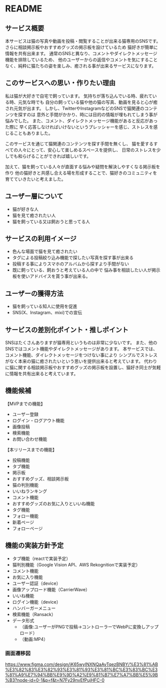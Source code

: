 # README

## サービス概要
本サービスは猫の写真や動画を投稿・閲覧することが出来る猫専用のSNSです。
さらに相談掲示板やおすすめグッズの掲示板を設けているため
猫好きが簡単に情報を共有出来ます。
通常のSNSと異なり、コメントやダイレクトメッセージ機能を排除しているため、
他のユーザーからの返信やコメントを気にすることなく、純粋に猫たちの姿を楽しみ、癒される事が出来るサービスになります。

## このサービスへの思い・作りたい理由
私は猫が大好きで自宅で飼っています。
気持ちが落ち込んでいる時、疲れている時、元気な時でも
自分の飼っている猫や他の猫の写真、動画を見ると心が癒され元気が出ます。
しかし、TwitterやInstagramなどのSNSで猫関連のコンテンツを探すのは
意外と手間がかかり、時には目的の情報が埋もれてしまう事が悩みでした。
また、コメント、ダイレクトメッセージ機能があると反応があった際に
早く応答しなければいけないというプレッシャーを感じ、ストレスを感じることもありました。

このサービスを通じて猫関連のコンテンツを探す手間を無くし、
猫を愛するすべての人々にとって、安心して楽しめるスペースを提供し、
日常のストレスを少しでも和らげることができれば嬉しいです。

加えて、猫を飼っている人々が直面する悩みや疑問を解決しやすくなる掲示板を作り
他の猫好きと共感し合える場を形成することで、猫好きのコミュニティを育てていきたいと考えました。

## ユーザー層について
- 猫が好きな人
- 猫を見て癒されたい人
- 猫を飼っている又は飼おうと思ってる人

## サービスの利用イメージ
- 色んな場面で猫を見て癒されたい
- タグによる投稿絞り込み機能で探したい写真を探す事が出来る
- 投稿する事によりスマホのアルバムから探すより手間がない
- 既に飼っている、飼おうと考えている人の中で
悩み事を相談したい人が掲示板を使いアドバイスを貰う事が出来る。

## ユーザーの獲得方法
- 猫を飼っている知人に使用を促進
- SNS(X、Instagram、mixi)での宣伝

## サービスの差別化ポイント・推しポイント
SNSはたくさんありますが猫専用というものは非常に少ないです。
また、他のSNSではコメント機能やダイレクトメッセージがあります。
本サービスでは、コメント機能、ダイレクトメッセージをつけない事により
シンプルでストレスがなく本来の猫に癒されたいという思いを提供出来ると考えています。
代わりに猫に関する相談掲示板やおすすめグッズの掲示板を設置し、猫好き同士が気軽に情報を共有出来ると考えています。

## 機能候補
【MVPまでの機能】
- ユーザー登録
- ログイン・ログアウト機能
- 画像投稿
- 検索機能
- お問い合わせ機能

【本リリースまでの機能】
- 投稿機能
- タブ機能
- 掲示板
- おすすめグッズ、相談掲示板
- 猫の判別機能
- いいねランキング
- コメント機能
- おすすめグッズのお気に入りといいね機能
- タグ機能
- フォロー機能
- 新着ページ
- フォローページ


## 機能の実装方針予定
- タブ機能（reactで実装予定）
- 猫判別機能（Google Vision API、AWS Rekognitionで実装予定）
- コメント機能
- お気に入り機能
- ユーザー認証（device）
- 画像アップロード機能（CarrierWave）
- いいね機能
- ログイン機能（device）
- ハンバーガーメニュー
- 検索機能（Ransack）
- データ形式
  - （画像:ユーザーがPNGで投稿→コントローラーでWebPに変換しアップロード）
  - （動画:MP4）

### 画面遷移図
https://www.figma.com/design/iK65wyINXNQaAvTqezBNBY/%E3%81%AB%E3%82%83%E3%82%93%E3%81%93%E3%81%BC%E3%83%BC%E3%81%A9%E7%94%BB%E9%9D%A2%E9%81%B7%E7%A7%BB%E5%9B%B3?node-id=0-1&p=f&t=N7Fy29nvEfPujHFC-0